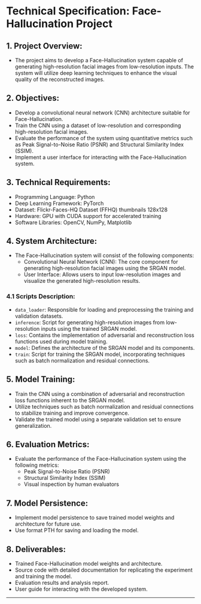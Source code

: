 # Technical Specification: Face-Hallucination Project

## 1. Project Overview:
   - The project aims to develop a Face-Hallucination system capable of generating high-resolution facial images from low-resolution inputs. The system will utilize deep learning techniques to enhance the visual quality of the reconstructed images.

## 2. Objectives:
   - Develop a convolutional neural network (CNN) architecture suitable for Face-Hallucination.
   - Train the CNN using a dataset of low-resolution and corresponding high-resolution facial images.
   - Evaluate the performance of the system using quantitative metrics such as Peak Signal-to-Noise Ratio (PSNR) and Structural Similarity Index (SSIM).
   - Implement a user interface for interacting with the Face-Hallucination system.

## 3. Technical Requirements:
   - Programming Language: Python
   - Deep Learning Framework: PyTorch
   - Dataset: Flickr-Faces-HQ Dataset (FFHQ) thumbnails 128x128
   - Hardware: GPU with CUDA support for accelerated training
   - Software Libraries: OpenCV, NumPy, Matplotlib

## 4. System Architecture:
   - The Face-Hallucination system will consist of the following components:
     - Convolutional Neural Network (CNN): The core component for generating high-resolution facial images using the SRGAN model.
     - User Interface: Allows users to input low-resolution images and visualize the generated high-resolution results.
   
### 4.1 Scripts Description:
   - `data_loader`: Responsible for loading and preprocessing the training and validation datasets.
   - `inference`: Script for generating high-resolution images from low-resolution inputs using the trained SRGAN model.
   - `loss`: Contains the implementation of adversarial and reconstruction loss functions used during model training.
   - `model`: Defines the architecture of the SRGAN model and its components.
   - `train`: Script for training the SRGAN model, incorporating techniques such as batch normalization and residual connections.

## 5. Model Training:
   - Train the CNN using a combination of adversarial and reconstruction loss functions inherent to the SRGAN model.
   - Utilize techniques such as batch normalization and residual connections to stabilize training and improve convergence.
   - Validate the trained model using a separate validation set to ensure generalization.


## 6. Evaluation Metrics:
   - Evaluate the performance of the Face-Hallucination system using the following metrics:
     - Peak Signal-to-Noise Ratio (PSNR)
     - Structural Similarity Index (SSIM)
     - Visual inspection by human evaluators

## 7. Model Persistence:
   - Implement model persistence to save trained model weights and architecture for future use.
   - Use format PTH for saving and loading the model.

## 8. Deliverables:
   - Trained Face-Hallucination model weights and architecture.
   - Source code with detailed documentation for replicating the experiment and training the model.
   - Evaluation results and analysis report.
   - User guide for interacting with the developed system.


----

